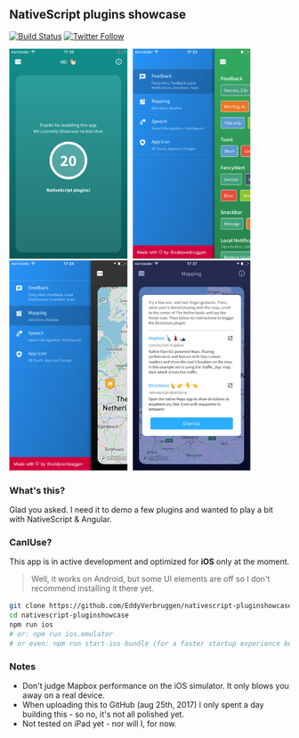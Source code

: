 NativeScript plugins showcase
-----------------------------

[![Build Status][build-status]][build-url]
[![Twitter Follow][twitter-image]][twitter-url]

[build-status]:https://travis-ci.org/EddyVerbruggen/nativescript-pluginshowcase.svg?branch=master
[build-url]:https://travis-ci.org/EddyVerbruggen/nativescript-pluginshowcase
[twitter-image]:https://img.shields.io/twitter/follow/eddyverbruggen.svg?style=social&label=Follow%20me
[twitter-url]:https://twitter.com/eddyverbruggen

<img src="screenshots/ios/01-home.png" height="377px" /> <img src="screenshots/ios/02-feedback-menu.png" height="377px" /> <img src="screenshots/ios/03-mapping-menu.png" height="377px" /> <img src="screenshots/ios/04-mapping-info.png" height="377px" />

### What's this?
Glad you asked. I need it to demo a few plugins and wanted to play a bit with NativeScript & Angular.

### CanIUse?
This app is in active development and optimized for **iOS** only at the moment.

> Well, it works on Android, but some UI elements are off so I don't recommend installing it there yet. 

```bash
git clone https://github.com/EddyVerbruggen/nativescript-pluginshowcase
cd nativescript-pluginshowcase
npm run ios
# or: npm run ios.emulator
# or even: npm run start-ios-bundle (for a faster startup experience because of Webpack with Uglify)
```

### Notes
* Don't judge Mapbox performance on the iOS simulator. It only blows you away on a real device.
* When uploading this to GitHub (aug 25th, 2017) I only spent a day building this - so no, it's not all polished yet.
* Not tested on iPad yet - nor will I, for now.
